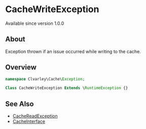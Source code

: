 # CacheWriteException

Available since version 1.0.0

## About

Exception thrown if an issue occurred while writing to the cache.

## Overview

```php
namespace Clvarley\Cache\Exception;

Class CacheWriteException Extends \RuntimeException {}
```

## See Also

* [CacheReadException](CacheReadException.md)
* [CacheInterface](../CacheInterface.md)
